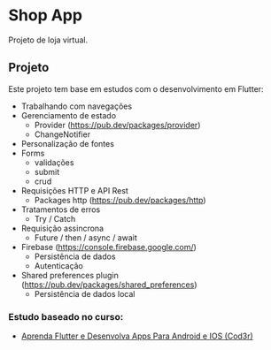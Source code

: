 # Shop App

Projeto de loja virtual.

## Projeto

Este projeto tem base em estudos com o desenvolvimento em Flutter:

- Trabalhando com navegações
- Gerenciamento de estado
    - Provider (https://pub.dev/packages/provider)
    - ChangeNotifier
- Personalização de fontes
- Forms
    - validações
    - submit
    - crud
- Requisições HTTP e API Rest
    - Packages http (https://pub.dev/packages/http)
- Tratamentos de erros
    - Try / Catch
- Requisição assincrona 
    - Future / then / async / await
- Firebase (https://console.firebase.google.com/)
    - Persistência de dados
    - Autenticação
- Shared preferences plugin (https://pub.dev/packages/shared_preferences)
    - Persistência de dados local


### Estudo baseado no curso:

- [Aprenda Flutter e Desenvolva Apps Para Android e IOS (Cod3r)](https://www.udemy.com/course/curso-flutter/)
